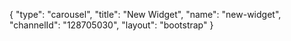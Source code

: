 {
    "type": "carousel",
    "title": "New Widget",
    "name": "new-widget",
    "channelId": "128705030",
    "layout": "bootstrap"
}